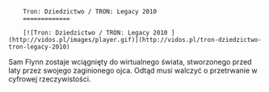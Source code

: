 
        Tron: Dziedzictwo / TRON: Legacy 2010 
        =============
        
        [![Tron: Dziedzictwo / TRON: Legacy 2010 ](http://vidos.pl/images/player.gif)](http://vidos.pl/tron-dziedzictwo-tron-legacy-2010)
        
        
 Sam Flynn zostaje wciągnięty do wirtualnego świata, stworzonego przed laty przez swojego zaginionego ojca. Odtąd musi walczyć o przetrwanie w cyfrowej rzeczywistości.
    